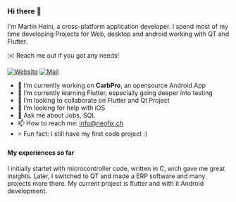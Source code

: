 ### Hi there 👋

I'm Martin Heini, a cross-platform application developer. I spend most of my time developing Projects for Web, desktop and android working with QT and Flutter. 

✉️ Reach me out if you got any needs!

[![Website](https://img.shields.io/badge/Web-neofix.ch-blue?style=for-the-badge)](https://neofix.ch/it/softwareentwicklung/)
[![Mail](https://img.shields.io/badge/Mail-info@neofix.ch-red?style=for-the-badge)](mailto:info@neofix.ch)

- 🔭 I’m currently working on **CarbPro**, an opensource Android App
- 🌱 I’m currently learning Flutter, especially going deeper into testing
- 👯 I’m looking to collaborate on Flutter and Qt Project
- 🤔 I’m looking for help with iOS
- 💬 Ask me about Jobs, SQL 
- 📫 How to reach me: info@neofix.ch
- ⚡ Fun fact: I still have my first code project :)

#### My experiences so far

I initially startet with microcontroller code, written in C, wich gave me great insights. Later, I switched to QT and made a ERP software and many projects more there. My current project is flutter and with it Android development.

